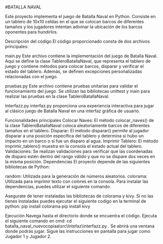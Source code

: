 #BATALLA NAVAL

Este proyecto implementa el juego de Batalla Naval en Python. Consiste en un tablero de 10x10 celdas en el que se colocan barcos de diferentes tamaños y los jugadores intentan adivinar la ubicación de los barcos oponentes para hundirlos.

Descripción del código El código proporcionado consta de dos archivos principales:

main.py Este archivo contiene la implementación del juego de Batalla Naval. Aquí se define la clase TableroBatallaNaval, que representa el tablero de juego y contiene métodos para colocar barcos, disparar y verificar el estado del tablero. Además, se definen excepciones personalizadas relacionadas con el juego.

pruebas.py Este archivo contiene pruebas unitarias para validar el funcionamiento del juego. Se utilizan las bibliotecas unittest y main para realizar las pruebas en la clase TableroBatallaNaval.

Interfazz.py interfaz.py proporciona una experiencia interactiva para jugar al clásico juego de Batalla Naval en una interfaz gráfica de usuario.

Funcionalidades principales Colocar Naves: El método colocar_naves() de la clase TableroBatallaNaval coloca aleatoriamente barcos de diferentes tamaños en el tablero. Disparar: El método disparar() permite al jugador disparar a una posición específica del tablero y determina si hubo un impacto en un barco o si fue un disparo al agua. Imprimir Tablero: El método imprimir_tablero() muestra en la consola el estado actual del tablero. Validaciones: Se realizan validaciones para verificar que las coordenadas de disparo estén dentro del rango válido y que no se dispare dos veces en la misma posición. Dependencias El proyecto depende de las siguientes bibliotecas de Python:

random: Utilizada para la generación de números aleatorios. colorama: Utilizada para imprimir texto con colores en la consola. Para instalar las dependencias, puedes utilizar el siguiente comando:

Asegurate de tener instaladas las bibliotecas de colorama y kivy. Si no las tienes instaladas puedes ejecutar el siguiente codigo en la terminal de python: pip install colorama pip install kivy

Ejecución 
Navega hasta el directorio donde se encuentra el código. Ejecuta el siguiente comando en cmd:
cd batalla_naval_nuevocopiaa\src\Intefaz\interfazz.py
. Se abrirá una ventana donde podrás jugar. Sigue las instrucciones en pantalla para jugar como Jugador 1 y Jugador 2.
